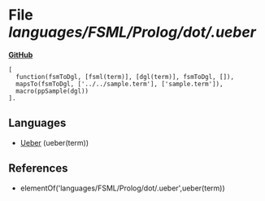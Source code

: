 # File _languages/FSML/Prolog/dot/.ueber_
**[GitHub](https://github.com/softlang/yas/blob/master/languages/FSML/Prolog/dot/.ueber)**
```
[
  function(fsmToDgl, [fsml(term)], [dgl(term)], fsmToDgl, []),
  mapsTo(fsmToDgl, ['../../sample.term'], ['sample.term']),
  macro(ppSample(dgl))
].

```

## Languages
* [Ueber](../languages/Ueber.md) (ueber(term))

## References
* elementOf('languages/FSML/Prolog/dot/.ueber',ueber(term))
